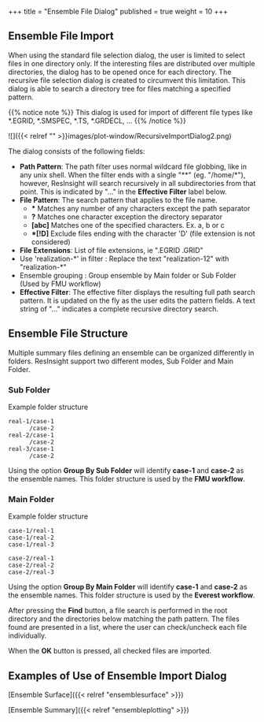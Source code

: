 +++
title = "Ensemble File Dialog"
published = true
weight = 10
+++
 
## Ensemble File Import
When using the standard file selection dialog, the user is limited to select files in one directory only. If the interesting files are distributed over multiple directories, the dialog has to be opened once for each directory. The recursive file selection dialog is created to circumvent this limitation. This dialog is able to search a directory tree for files matching a specified pattern.


{{% notice note %}}
This dialog is used for import of different file types like *.EGRID, *.SMSPEC, *.TS, *.GRDECL, ...
{{% /notice %}}

![]({{< relref "" >}}images/plot-window/RecursiveImportDialog2.png)

The dialog consists of the following fields:

- **Path Pattern**: The path filter uses normal wildcard file globbing, like in any unix shell. When the filter ends with a single "**" (eg. "/home/*"), however, ResInsight will search recursively in all subdirectories from that point. This is indicated by "..." in the **Effective Filter** label below.
- **File Pattern**: The search pattern that applies to the file name.
  - **\*** Matches any number of any characters except the path separator
  - **?** Matches one character exception the directory separator
  - **[abc]** Matches one of the specified characters. Ex. a, b or c
  - **\*[!D]** Exclude files ending with the character 'D' (file extension is not considered)
- **File Extensions**: List of file extensions, ie ".EGRID .GRID" 
- Use 'realization-*' in filter : Replace the text "realization-12" with "realization-\*"
- Ensemble grouping : Group ensemble by Main folder or Sub Folder (Used by FMU workflow)
- **Effective Filter**: The effective filter displays the resulting full path search pattern. It is updated on the fly as the user edits the pattern fields. A text string of "..." indicates a complete recursive directory search.

## Ensemble File Structure
Multiple summary files defining an ensemble can be organized differently in folders. ResInsight support two different modes, Sub Folder and Main Folder.

### Sub Folder

Example folder structure 

    real-1/case-1
          /case-2
    real-2/case-1
          /case-2
    real-3/case-1
          /case-2

Using the option **Group By Sub Folder** will identify **case-1** and **case-2** as the ensemble names. This folder structure is used by the **FMU workflow**.

### Main Folder

Example folder structure

    case-1/real-1
    case-1/real-2
    case-1/real-3

    case-2/real-1
    case-2/real-2
    case-2/real-3

Using the option **Group By Main Folder** will identify **case-1** and **case-2** as the ensemble names. This folder structure is used by the **Everest workflow**.

After pressing the **Find** button, a file search is performed in the root directory and the directories below matching the path pattern. The files found are presented in a list, where the user can check/uncheck each file individually.

When the **OK** button is pressed, all checked files are imported.


## Examples of Use of Ensemble Import Dialog

[Ensemble Surface]({{< relref "ensemblesurface" >}})

[Ensemble Summary]({{< relref "ensembleplotting" >}})
